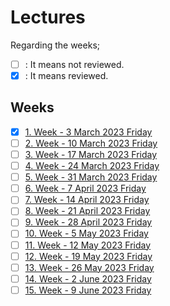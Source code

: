 # Lectures

Regarding the weeks;
- [ ] : It means not reviewed.
- [x] : It means reviewed.

## Weeks
- [x] [1. Week - 3 March 2023 Friday](01_03_03_2023.md)
- [ ] [2. Week - 10 March 2023 Friday](02_10_03_2023.md)
- [ ] [3. Week - 17 March 2023 Friday](03_17_03_2023.md)
- [ ] [4. Week - 24 March 2023 Friday](04_24_03_2023.md)
- [ ] [5. Week - 31 March 2023 Friday](05_31_03_2023.md)
- [ ] [6. Week - 7 April 2023 Friday](06_07_04_2023.md)
- [ ] [7. Week - 14 April 2023 Friday](07_14_04_2023.md)
- [ ] [8. Week - 21 April 2023 Friday](08_21_04_2023.md)
- [ ] [9. Week - 28 April 2023 Friday](09_28_04_2023.md)
- [ ] [10. Week - 5 May 2023 Friday](10_05_05_2023.md)
- [ ] [11. Week - 12 May 2023 Friday](11_12_05_2023.md)
- [ ] [12. Week - 19 May 2023 Friday](12_19_05_2023.md)
- [ ] [13. Week - 26 May 2023 Friday](13_26_05_2023.md)
- [ ] [14. Week - 2 June 2023 Friday](14_02_06_2023.md)
- [ ] [15. Week - 9 June 2023 Friday](15_09_06_2023.md)
